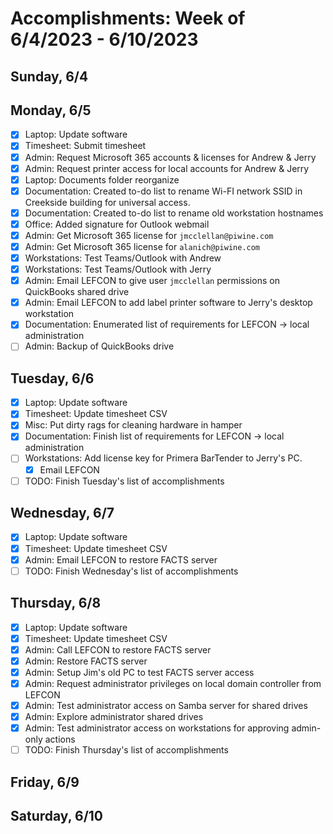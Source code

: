 # Accomplishments: Week of 6/4/2023 - 6/10/2023

## Sunday, 6/4
## Monday, 6/5

- [X] Laptop: Update software
- [X] Timesheet: Submit timesheet
- [X] Admin: Request Microsoft 365 accounts & licenses for Andrew & Jerry
- [X] Admin: Request printer access for local accounts for Andrew & Jerry
- [X] Laptop: Documents folder reorganize
- [X] Documentation: Created to-do list to rename Wi-FI network SSID in Creekside building for universal access.
- [X] Documentation: Created to-do list to rename old workstation hostnames
- [X] Office: Added signature for Outlook webmail
- [X] Admin: Get Microsoft 365 license for `jmcclellan@piwine.com`
- [X] Admin: Get Microsoft 365 license for `alanich@piwine.com`
- [X] Workstations: Test Teams/Outlook with Andrew
- [X] Workstations: Test Teams/Outlook with Jerry
- [X] Admin: Email LEFCON to give user `jmcclellan` permissions on QuickBooks shared drive
- [X] Admin: Email LEFCON to add label printer software to Jerry's desktop workstation
- [X] Documentation: Enumerated list of requirements for LEFCON -> local administration
- [ ] Admin: Backup of QuickBooks drive

## Tuesday, 6/6

- [X] Laptop: Update software
- [X] Timesheet: Update timesheet CSV
- [X] Misc: Put dirty rags for cleaning hardware in hamper
- [X] Documentation: Finish list of requirements for LEFCON -> local administration
- [ ] Workstations: Add license key for Primera BarTender to Jerry's PC.
  - [X] Email LEFCON
- [ ] TODO: Finish Tuesday's list of accomplishments

## Wednesday, 6/7

- [X] Laptop: Update software
- [X] Timesheet: Update timesheet CSV
- [X] Admin: Email LEFCON to restore FACTS server
- [ ] TODO: Finish Wednesday's list of accomplishments

## Thursday, 6/8

- [X] Laptop: Update software
- [X] Timesheet: Update timesheet CSV
- [X] Admin: Call LEFCON to restore FACTS server
- [X] Admin: Restore FACTS server
- [X] Admin: Setup Jim's old PC to test FACTS server access
- [X] Admin: Request administrator privileges on local domain controller from LEFCON
- [X] Admin: Test administrator access on Samba server for shared drives
- [X] Admin: Explore administrator shared drives
- [X] Admin: Test administrator access on workstations for approving admin-only actions
- [ ] TODO: Finish Thursday's list of accomplishments

## Friday, 6/9
## Saturday, 6/10

